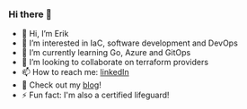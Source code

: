 ### Hi there 👋

<!--
**erisnar/erisnar** is a ✨ _special_ ✨ repository because its `README.md` (this file) appears on your GitHub profile.

Here are some ideas to get you started:

- 🔭 I’m currently working on ...
- 🌱 I’m currently learning ...
- 👯 I’m looking to collaborate on ...
- 🤔 I’m looking for help with ...
- 💬 Ask me about ...
- 📫 How to reach me: ...
- 😄 Pronouns: ...
- ⚡ Fun fact: ...
-->

- 👋 Hi, I’m Erik
- 👀 I’m interested in IaC, software development and DevOps
- 🌱 I’m currently learning Go, Azure and GitOps
- 👯 I’m looking to collaborate on terraform providers
- 📫 How to reach me: [linkedIn](https://www.linkedin.com/in/eriksna/)
- 💬 Check out my [blog](https://eriksnartland.no/)!
- ⚡ Fun fact: I'm also a certified lifeguard!
